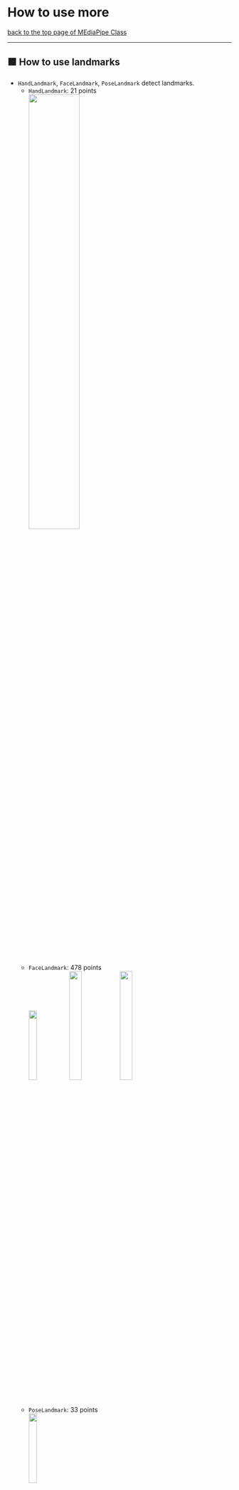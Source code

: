 # How to use more

[back to the top page of MEdiaPipe Class](../README.md)

---
## :green_square: How to use landmarks
- `HandLandmark`, `FaceLandmark`, `PoseLandmark` detect landmarks.
    - `HandLandmark`: 21 points<br>
    <image src="https://developers.google.com/static/mediapipe/images/solutions/hand-landmarks.png" width="50%" height="50%"><br>
    - `FaceLandmark`: 478 points<br>
    <image src="https://developers.google.com/static/mediapipe/images/solutions/face_landmarker_keypoints.png" width="20%" height="20%"><image src="https://raw.githubusercontent.com/google-ai-edge/mediapipe/7c28c5d58ffbcb72043cbe8c9cc32b40aaebac41/mediapipe/modules/face_geometry/data/canonical_face_model_uv_visualization.png" width="25%" height="25%"><image src="https://assets.st-note.com/img/1651496052067-uj9cOgR2LZ.png?width=2000&height=2000&fit=bounds&format=jpg&quality=85" width="25%" height="25%"><br>
    - `PoseLandmark`: 33 points<br>
    <image src="https://developers.google.com/static/mediapipe/images/solutions/pose_landmarks_index.png" width="20%" height="20%"><br>
- The following is some examples of how to refer landmarks.
- The following is samples of `hand`, which can be used as is by replacing `Hand` with {`Face`, `Pose`} and `hand` with {`face`, `pose`})

### :red_square: Abstract
- The detection results of all {hands, faces, poses} are stored in the variable `results`, but its data structure is complex. Therefore, we provide several class variables and getter functions in our mediapipe class.
- After `Hand.detect(frame)`, you can call following class variables and getter functions.
    - `Hand.num_detected_hands`: The number of detected hands (max is `2` in the default setting). If `0`, it's dangerous to continue the process. An error may occur when some referencing.
    - `Hand.num_landmarks`: The number of hand landmarks. Basically, it's `21` in HandLandmark.
    - `landmark_point = Hand.get_landmark(id_hand, id_landmark)`
        - `landmark_point`: The coordinate array of `id_landmark`-th landmark of `id_hand`-th pose. Type is `np.ndarray([x, y, z], dtype=int)`
    - `presence = Hand.get_landmark_presence(id_hand, id_landmark)`: The presence of `id_landmark`-th landmark of `id_hand`-th hand. If low, the validity is low.
    - `visibility = Hand.get_landmark_visibility(id_hand, id_landmark)`: The presence of `id_landmark`-th landmark of `id_hand`{hands, faces, poses}-th hand. If low, the validity is low.
- For other details, please refer to each specification page.
    - [Hands](HandLandmark_and_GestureRecognition.md)
        - [HandLandmark](HandLandmark_and_GestureRecognition.md#MediapipeHandLandmark)
        - [HandGestureRecognition](HandLandmark_and_GestureRecognition.md#mediapipehandgesturerecognition)
    - [FaceLandmark](FaceLandmark.md)
    - [PoseLandmark](PoseLandmark.md)

### :red_square: How to refer the all landmarks
#### :white_square_button: on HandLandmark
<image src="../image/myhand.jpg" width="30%" height="30%"><br>
- sample code
    ```python
    import os
    os.environ["OPENCV_VIDEOIO_MSMF_ENABLE_HW_TRANSFORMS"] = "0"
    import cv2
    import numpy as np
    import time
    from MediapipeHandLandmark import MediapipeHandLandmark as HandLmk
    
    device = 0 # camera device number
    
    def get_frame_number(start:float, fps:int):
        now = time.perf_counter() - start
        frame_now = int(now * 1000 / fps)
        return frame_now
    
    def main():
        # For webcam input:
        global device
    
        cap = cv2.VideoCapture(device)
        fps = cap.get(cv2.CAP_PROP_FPS)
        wt  = cap.get(cv2.CAP_PROP_FRAME_WIDTH)
        ht  = cap.get(cv2.CAP_PROP_FRAME_HEIGHT)
        print("Size:", ht, "x", wt, "/Fps: ", fps)
    
        start = time.perf_counter()
        frame_prv = -1
    
        wname = 'MediaPipe HandLandmark'
        cv2.namedWindow(wname, cv2.WINDOW_NORMAL)
    
        # make instance of our mediapipe class
        # you can set options
        Hand = HandLmk()
    
        while cap.isOpened():
            frame_now = get_frame_number(start, fps)
            if frame_now == frame_prv:
                continue
            frame_prv = frame_now
    
            ret, frame = cap.read()
            if not ret:
                print("Ignoring empty camera frame.")
                # If loading a video, use 'break' instead of 'continue'.
                continue
        
            results = Hand.detect(frame)
    
            # [1] Draw the all landmarks on the image.
            for id_hand in range(Hand.num_detected_hands): # all hands
                for id_lmk in range(Hand.num_landmarks): # all landmarks
                    landmark_point = Hand.get_landmark(id_hand, id_lmk)
                    cv2.circle(frame, landmark_point[:2], 2, (0, 255, 0), 2)
    
            cv2.imshow(wname, frame)
            if cv2.waitKey(5) & 0xFF == ord('q'):
                break
    
        cv2.destroyAllWindows()
        Hand.release()
        cap.release()
    
    if __name__ == '__main__':
        main()
    ```
- function sample
    ```python
    def draw_hand_landmarks(image, Hand):
        # Draw the all landmarks on the image.
        for id_hand in range(Hand.num_detected_hands): # all hands
            for id_lmk in range(Hand.num_landmarks): # all landmarks
                landmark_point = Hand.get_landmark(id_hand, id_lmk) # get landmark
                cv2.circle(image, landmark_point[:2], 1, (0, 255, 0), 2) # draw landmark
    ```
    ```python
    # [1] Draw the all landmarks on the image.
    draw_hand_landmarks(frame, Hand)
    cv2.imshow(wname, frame)
    ```
#### :white_square_button: Samples
> **Note** Note that these programs must be placed in the same directory as `our MediaPipe Class file` to work.
- HandLandmark
    - [myhand.py](../code/myhand.py)
- PoseLandmark
    - [mypose.py](../code/mypose.py)<br>
    <image src="../image/mypose.jpg" width=20%>
- FaceLandmark
    - [myface.py](../code/myface.py)<br>
    <image src="../image/myface.jpg" width=20%>

### :red_square: How to assign id (`id_hand`) by MediaPipe
- MediaPipe assigns the same id to each hand in the order in which it is found, until it is lost.
- :exclamation: Note that if a hand with an earlier id is lost when multiple hands are recognized, the id will be shifted.
    - For example, with the right hand (id=0) and the left hand (id=1) recognized, if the right hand is hidden, the id of the left hand becomes 0.<br>
    <image src="../image/myhand_id_1.jpg" width=25%> <image src="../image/myhand_id_2.jpg" width=25%> <image src="../image/myhand_id_3.jpg" width=25%><br>

#### :white_square_button: Samples
> **Note** Note that these programs must be placed in the same directory as `our MediaPipe Class file` to work.
- [myhand_id.py](../code/myhand_id.py)

### :red_square: How to refer only to specific landmarks
#### :white_square_button: on `HandLandmarker`
- :o: [Sample1] How to show only TIP of index finger<br>
    <image src="../image/myhand_tip_indexfinger.jpg" width=25%>
    ```python
    def draw_hand_landmarks_only_tip_of_indexfinger(image, Hand):
        # Draw only a TIP landamrk of index finger on the image.
        for id_hand in range(Hand.num_detected_hands): # all hands
            id_lmk = Hand.INDEX_FINGER_TIP # 8
            landmark_point = Hand.get_landmark(id_hand, id_lmk) # get landmark
            cv2.circle(image, landmark_point[:2], 1, (0, 0, 255), 2) # draw landmark
            # write text on the image
            txt = '({:d}, {:d})'.format(landmark_point[0], landmark_point[1])
            tip_point_for_text = (landmark_point[0]-20, landmark_point[1]-20)
            cv2.putText(image, org=tip_point_for_text, text=txt, fontFace=cv2.FONT_HERSHEY_SIMPLEX, fontScale=1, color=(0, 0, 255), thickness=2, lineType=cv2.LINE_4)
    ```
    ```python
    # [1] Draw the all landmarks on the image.
    draw_hand_landmarks_only_tip(frame, Hand)
    cv2.imshow(wname, frame)
    ```
    - `cv2.putText`
        ```python
        cv2.putText(
            image,
            org=tip_point_for_text, # coordinate
            text=txt, # text
            fontFace=cv2.FONT_HERSHEY_SIMPLEX,
            fontScale=1, # text size
            color=(0, 0, 255), # red = (0,0,255), green=(0,255,0), blue=(255,0,0)
            thickness=2, # thickness of text
            lineType=cv2.LINE_4
            )
        ```
- :o: [Sample 2] How to show only TIP of the all fingers<br>
    <image src="../image/myhand_tip.jpg" width=25%>
    ```python
    def draw_hand_landmarks_only_tip(image, Hand):
        # Draw only TIP landmarks on the image.
        id_list_tip = [4, 8, 12, 16, 20]
        for id_hand in range(Hand.num_detected_hands): # all hands
            for id_lmk in id_list_tip: # only TIP landmarks
                landmark_point = Hand.get_landmark(id_hand, id_lmk) # get landmark
                cv2.circle(image, landmark_point[:2], 1, (0, 0, 255), 2) # draw landmark
    ```
#### :white_square_button: Samples
> **Note** Note that these programs must be placed in the same directory as `our MediaPipe Class file` to work.
- HandLandmark
    - [myhand_specific_lmk.py](../code/myhand_specific_lmk.py)<br>
    <image src="../image/myhand_specific_lmk.jpg" width=20%>
- PoseLandmark
    - [mypose_specific_lmk.py](../code/mypose_specific_lmk.py)<br>
    <image src="../image/mypose_specific_lmk.jpg" width=20%>
- FaceLandmark
    - [myface_specific_lmk.py](../code/myface_specific_lmk.py)<br>
    <image src="../image/myface_specific_lmk.jpg" width=20%>

### :red_square: How to calcurate center of gravity (cog) of specific landmarks
#### :white_square_button: on `HandLandmarker`
<image src="../image/myhand_cog_of_tip.jpg" width=25%><br>
```python
# center of gravity
def draw_cog_point_of_all_tips(image, Hand):
    for id_hand in range(Hand.num_detected_hands): # all hands
        pt_cog = np.zeros((3,), dtype=int) # make initialized array: np.array([0, 0, 0])
        id_list_tip = [4, 8, 12, 16, 20]
        for id_lmk in id_list_tip:
            pt_cog += Hand.get_landmark(id_hand, id_lmk)
        pt_cog = (pt_cog/len(id_list_tip)).astype(int)
        cv2.circle(image, pt_cog[:2], 5, (0, 0, 255), 2) # draw landmark
```
#### :white_square_button: Samples
> **Note** Note that these programs must be placed in the same directory as `our MediaPipe Class file` to work.
- HandLandmark
    - [myhand_center_of_gravity.py](../code/myhand_center_of_gravity.py)
- PoseLandmark
    - [mypose_center_of_gravity.py](../code/mypose_center_of_gravity.py)<br>
    <image src="../image/mypose_center_of_gravity.jpg" width=20%>
- FaceLandmark
    - [myface_center_of_gravity.py](../code/myface_center_of_gravity.py)<br>
    <image src="../image/myface_center_of_gravity.jpg" width=20%>

### :red_square: How to make landmark array
- If you want to use the all landmark data as an list for all your processing, the following sample will help.
#### :white_square_button: on `HandLandmark`
- :o: function sample
    ```python
    def make_hand_landmarks_array(image, Hand):
        # Draw the all landmarks on the image.
        hand_landmarks = []
        for id_hand in range(Hand.num_detected_hands): # all hands
            landmark_point = []
            for id_lmk in range(Hand.num_landmarks): # all landmarks
                landmark_point.append(Hand.get_landmark(id_hand, id_lmk))
            hand_landmarks.append(landmark_point)
        return hand_landmarks
    ```
- :o: How to use
    ```python
    # list ----------------------------------------------
    hand_landmarks = make_hand_landmarks_array(frame, Hand)
    point1 = hand_landmarks[0][1] # 1-th landmark of 0-th hand
    point2 = hand_landmarks[1][1] # 1-th landmark of 1-th hand
    vec = point1 - point2 # vector (point2 -> point1)

    for hand in hand_landmarks: # all hands
        for landmark in hand: # all landmarks
            cv2.circle(frame, landmark[:2], 1, (0, 0, 255), 2)

    id_list_tip = [4, 8, 12, 16, 20]
    for hand in hand_landmarks: # all hands
        for index, landmark in enumerate(hand): # all landmarks
            if index in id_list_tip: # only TIP landmarks
                cv2.circle(frame, landmark[:2], 1, (0, 0, 255), 2)
    ```
    ```python
    # getter --------------------------------------------
    point1 = Hand.get_landmark(0, 1)
    point2 = Hand.get_landmark(1, 1)
    vec = point1 - point2 # vector (point2 -> point1)

    for id_hand in range(Hand.num_detected_hands): # all hands
        for id_lmk in range(Hand.num_landmarks): # all landmarks
            landmark_point = Hand.get_landmark(id_hand, id_lmk) # get landmark
            cv2.circle(image, landmark_point[:2], 1, (0, 0, 255), 2) # draw landmark

    id_list_tip = [4, 8, 12, 16, 20]
    for id_hand in range(Hand.num_detected_hands): # all hands
        for id_lmk in id_list_tip: # only TIP landmarks
            landmark_point = Hand.get_landmark(id_hand, id_lmk) # get landmark
            cv2.circle(image, landmark_point[:2], 1, (0, 0, 255), 2) # draw landmark
    ```

### :red_square: How to calculate the angle between 2 vectors
- :o: function `calc_angle`: calculate the angle between 2 vectors
    ```python
    def calc_angle(v1, v2):
        v1_n = np.linalg.norm(v1)
        v2_n = np.linalg.norm(v2)
        cos_theta = np.inner(v1, v2) / (v1_n * v2_n)
        return np.rad2deg(np.arccos(cos_theta))
    ```
#### :white_square_button: on `HandLandmark`
- :o:[Sample 1] How to check the open/bend of the index finger<br>
    <image src="../image/myhand_open.jpg" width=25%><image src="../image/myhand_bend.jpg" width=25%><br>
    ```python
    def draw_open_bend_indexfinger(image, Hand):
        for id_hand in range(Hand.num_detected_hands):
            # pickup landmark points of index finger
            pt_ifmcp = Hand.get_landmark(id_hand, Hand.INDEX_FINGER_MCP)
            pt_ifpip = Hand.get_landmark(id_hand, Hand.INDEX_FINGER_PIP)
            pt_ifdip = Hand.get_landmark(id_hand, Hand.INDEX_FINGER_DIP)

            # draw index finger (MCP - PIP - DIP)
            cv2.circle(image, pt_ifmcp[:2], 5, (0, 0, 255), 3)
            cv2.circle(image, pt_ifpip[:2], 5, (0, 0, 255), 3)
            cv2.circle(image, pt_ifdip[:2], 5, (0, 0, 255), 3)
            cv2.line(image, pt_ifmcp[:2], pt_ifpip[:2], (0, 255, 0))
            cv2.line(image, pt_ifpip[:2], pt_ifdip[:2], (0, 255, 0))

            vec1 = pt_ifmcp - pt_ifpip # vector (pip -> mcp)
            vec2 = pt_ifdip - pt_ifpip # vector (pip -> dip)
            if calc_angle(vec1, vec2) > 140:
                txt = 'open'
            else:
                txt = 'bend'
            pt_for_text = (pt_ifmcp[0]+10, pt_ifmcp[1])
            cv2.putText(image, org=pt_for_text, text=txt, fontFace=cv2.FONT_HERSHEY_SIMPLEX, fontScale=1, color=(0, 0, 255), thickness=2, lineType=cv2.LINE_4)
    ```
- :o:[Sample 2]How to check the 2d-angle between the vertical upward direction and the direction pointed by the index finger
    <image src="../image/myhand_angle_against_y.jpg" width=25%><br>
    ```python
    def draw_finger_angle_against_Y_axis(image, Hand):
        for id_hand in range(Hand.num_detected_hands):
            pt_iftip = Hand.get_landmark(id_hand, Hand.INDEX_FINGER_TIP)
            pt_ifpip = Hand.get_landmark(id_hand, Hand.INDEX_FINGER_PIP)
    
            # draw index finger (PIP - TIP)
            cv2.circle(image, pt_ifpip[:2], 5, (0, 0, 255), 3)
            cv2.circle(image, pt_iftip[:2], 5, (0, 0, 255), 3)
            cv2.line(image, pt_ifpip[:2], pt_iftip[:2], (0, 255, 0))
    
            vec1 = pt_iftip - pt_ifpip # 3d vector (tip -> pip)
            vec2 = (0, -1) # 2d vector (vertical upward direction)
            angle = calc_angle(vec1[:2], vec2) # vec1 has 3-dimension
            if pt_iftip[0] - pt_ifpip[0] < 0:
                angle = 360 - angle
            txt = '{:d}'.format(int(angle))
            pt_for_text = (pt_iftip[0]+10, pt_iftip[1])
            cv2.putText(image, org=pt_for_text, text=txt, fontFace=cv2.FONT_HERSHEY_SIMPLEX, fontScale=1, color=(0, 0, 255), thickness=2, lineType=cv2.LINE_4)
    ```
#### :white_square_button: Samples
> **Note** Note that these programs must be placed in the same directory as `our MediaPipe Class file` to work.
- HandLandmark
    - [myhand_calc_angle.py](../code/myhand_calc_angle.py)
- PoseLandmark
    - [mypose_calc_angle.py](../code/mypose_calc_angle.py)<br>
    <image src="../image/mypose_calc_angle_2lines.jpg" width=20%><image src="../image/mypose_calc_angle_Yaxis.jpg" width=20%>
- FaceLandmark
    - [myface_calc_angle_Yaxis.py](../code/myface_calc_angle_Yaxis.py)<br>
    <image src="../image/myface_calc_angle_Yaxis.jpg" width=20%>


---
## :green_square: Original contents of each class
### :red_square: `HandLandmark`
- `HandLandmark` can discriminate between left and right hand.
- The following is sample function to draw with different colors for the left and right hands.
#### :o:[Sample] Draw with different colors for the left and right hands
<image src="../image/myhand_left.jpg" width=25%><image src="../image/myhand_right.jpg" width=25%><br>
- sample function
    ```python
    def draw_hands_with_handedness(image, Hand):
        RIGHT_HAND_COLOR = (0, 255, 0)
        LEFT_HAND_COLOR = (100, 100, 255)
        H_MARGIN = 10  # pixels
        V_MARGIN = 30  # pixels
        FONT_SIZE = 1
        FONT_THICKNESS = 1

        for id_hand in range(Hand.num_detected_hands):
            handedness = Hand.get_handedness(id_hand)
            score = Hand.get_score_handedness(id_hand)
            wrist_point = Hand.get_landmark(id_hand, 0)

            if handedness == 'Right':
                color = RIGHT_HAND_COLOR
            else:
                color = LEFT_HAND_COLOR

            for id_lmk in range(Hand.num_landmarks):
                landmark_point = Hand.get_landmark(id_hand, id_lmk)
                cv2.circle(image, tuple(landmark_point[:2]), 1, color, 2)

            txt = handedness+'('+'{:#.2f}'.format(score)+')'
            wrist_point_for_text = (wrist_point[0]+H_MARGIN, wrist_point[1]+V_MARGIN)
            cv2.putText(image, org=wrist_point_for_text, text=txt, fontFace=cv2.FONT_HERSHEY_SIMPLEX, fontScale=FONT_SIZE, color=color, thickness=FONT_THICKNESS, lineType=cv2.LINE_4)
    ```
#### :white_square_button: Samples
> **Note** Note that these programs must be placed in the same directory as `our MediaPipe Class file` to work.
- [myhand_handedness.py](../code/myhand_handedness.py)

### :red_square: `HandGestureRecognition`
- `HandGestureRecognition` can recognize what gesture is being made with hand.

|index|gesture_name (label)|explain|
|-|-|-|
|0|None|Unrecognized gesture (Unknown)|
|1|Closed_Fist|Closed fist|
|2|Open_Palm|Open palm|
|3|Pointing_Up|Pointing up|
|4|Thumb_Down|Thumbs down|
|5|Thumb_Up|Thumbs up|
|6|Victory|Victory|
|7|ILoveYou|Love|

#### :o:[Sample] Draw the hand gesture name (label)
<image src="../image/myhand_gesture.jpg" width=25%><br>
- sample code
    ```python
    def draw_gesture_name(image, Hand):
        for id_hand in range(Hand.num_detected_hands):
            txt = Hand.get_gesture(id_hand)
            pt_wrist = Hand.get_landmark(id_hand, Hand.WRIST)
            pt_for_text = (pt_wrist[0]+10, pt_wrist[1]+30)
            cv2.putText(image, org=pt_for_text, text=txt, fontFace=cv2.FONT_HERSHEY_SIMPLEX, fontScale=1, color=(0, 0, 255), thickness=2, lineType=cv2.LINE_4)
    ```
#### :white_square_button: Samples
> **Note** Note that these programs must be placed in the same directory as `our MediaPipe Class file` to work.
- [myhand_gesture.py](../code/myhand_gesture.py)

---
### :red_square: `PoseLandmark`
- `PoseLandmark` frequently produces landmarks of poor quality due to the difficulty of fitting the body into the camera's angle of view. You should be aware of that in your application development.
- `PoseLandmark` also outputs a segmentation mask for each detected person.
#### :o:[Sample 1] Calculate center of gravity of only visible landmarks
- MediaPipe also maintains low-confidence data for off-screen landmarks.
    - In the following image, the centers of gravity of the nose, left shoulder, right shoulder, left wrist, and right wrist are circled in blue, and those of only the coordinates inside the screen are circled in red.
    - The blue circle is positioned below the red circle because the wrists are expected to be at the bottom of the screen.<br>
    <image src="../image/mypose_cog_only_visible.jpg" width="25%" height="25%"><br>
- sample function
    ```python
    def draw_cog_point_of_only_visible_basic_points(image, Pose):
        for id_pose in range(Pose.num_detected_poses): # all poses
            pt_cog = np.zeros((3,), dtype=int) # make initialized array: np.array([0, 0, 0])
            id_list = [0, 11, 12, 15, 16] # nose, left shoulder, right shoulder, left wrist, right wrist
            cnt = 0
            for id_lmk in id_list:
                if Pose.get_landmark_visibility(id_pose, id_lmk)>0.5:
                    pt_cog += Pose.get_landmark(id_pose, id_lmk)
                    cnt += 1
            pt_cog = (pt_cog/cnt).astype(int)
            cv2.circle(image, pt_cog[:2], 5, (0, 0, 255), 2) # draw landmark
    ```
- you can also use presence score.
    ```python
    if Pose.get_landmark_visibility(id_pose, id_lmk) > 0.5 and Pose.get_landmark_presence(id_pose, id_lmk) > 0.5:
    ```
#### :o:[Sample 2] Determine which hand is up
- Display `right` when you raise your right hand and `left` when you raise your left hand. In addition, display `both` when you raise your both hands.<br>
    <image src="../image/mypose_judge_hand_up.jpg" width="25%" height="25%"><br>
- sample function
    ```python
    def draw_judge_hand_up(image, Pose):
        for id_pose in range(Pose.num_detected_poses): # all poses
            # keypoints
            pt_nose = Pose.get_landmark(id_pose, Pose.NOSE) # 0
            pt_left_index = Pose.get_landmark(id_pose, Pose.LEFT_INDEX) # 19
            pt_right_index = Pose.get_landmark(id_pose, Pose.RIGHT_INDEX) # 20

            if pt_nose[1] > pt_right_index[1] and pt_nose[1] > pt_left_index[1]:
                txt = 'both'
            elif pt_nose[1] > pt_left_index[1]:
                txt = 'left'
            elif pt_nose[1] > pt_right_index[1]:
                txt = 'right'
            else:
                txt = ''
            cv2.putText(image, org=pt_nose[:2], text=txt, fontFace=cv2.FONT_HERSHEY_SIMPLEX, fontScale=1, color=(0,0,255), thickness=2, lineType=cv2.LINE_4)
    ```
#### :o:[Sample 3] Determine `O` or `X` of arm shape
- Make a shape of "O" or "X" with your arm and display it on the screen according to the shape.
- It is possible to judge by comparing the x-coordinate and y-coordinate values between multiple landmarks.<br>
    <image src="../image/mypose_judge_O_X.jpg" width="25%" height="25%">
- sample code
    ```python
    def draw_judge_O_X_with_pose(image, Pose):
        for id_pose in range(Pose.num_detected_poses): # all poses
            # keypoints of arms
            pt_left_shoulder = Pose.get_landmark(id_pose, Pose.LEFT_SHOULDER) # 11
            pt_right_shoulder = Pose.get_landmark(id_pose, Pose.RIGHT_SHOULDER) # 12
            pt_left_elbow = Pose.get_landmark(id_pose, Pose.LEFT_ELBOW) # 13
            pt_right_elbow = Pose.get_landmark(id_pose, Pose.RIGHT_ELBOW) # 14
            pt_left_wrist = Pose.get_landmark(id_pose, Pose.LEFT_WRIST) # 15
            pt_right_wrist = Pose.get_landmark(id_pose, Pose.RIGHT_WRIST) # 16

            txt = ''
            if (pt_right_elbow[1] > pt_left_wrist[1]
                and pt_right_elbow[0] < pt_left_elbow[0]
                and pt_right_elbow[0] < pt_right_wrist[0]
                and pt_left_elbow[1] > pt_right_wrist[1]
                and pt_left_wrist[0] < pt_right_wrist[0]
                ):
                txt = 'X'
            elif pt_right_shoulder[1] > pt_right_elbow[1] > pt_right_wrist[1]:
                if pt_left_shoulder[1] > pt_left_elbow[1] > pt_left_wrist[1]:
                    if pt_right_shoulder[0] < pt_right_wrist[0] < pt_left_wrist[0] < pt_left_shoulder[0]:
                        txt = 'O'
            pt_nose = Pose.get_landmark(id_pose, Pose.NOSE) # 0
            cv2.putText(image, org=pt_nose[:2], text=txt, fontFace=cv2.FONT_HERSHEY_SIMPLEX, fontScale=1, color=(0,0,255), thickness=2, lineType=cv2.LINE_4)
    ```
#### :o:[Sample 4] Show segmentation mask
- The following sample code reduces the brightness outside of the detected person area.
- The pixel value of the segmentation mask represents the confidence score `[0, 1]` of personhood.<br>
    <image src="../image/mypose_segmentation.jpg" width="25%" height="25%"><br>
    - Transparency represents the conficence score.
- sample code
    ```python
    def visualize_all_segmentation_mask(image, Pose):
        all_seg_mask = Pose.get_all_segmentation_masks()

        normalized_seg_mask = all_seg_mask.astype(float)/np.max(all_seg_mask) # normalize [0.0, 1.0]
        mask = np.tile(normalized_seg_mask[:,:,None], [1,1,3])*0.7 + 0.3
        return (image * mask).astype(np.uint8)
    ```
    ```python
        annotated_frame = frame.copy()
        if Pose.num_detected_poses > 0:
            annotated_frame = visualize_all_segmentation_mask(frame, Pose)

        cv2.imshow(wname, annotated_frame) #### annotated frame
    ```
- You can binarize the segmentation mask by using a threshold value (e.g. `0.5`).
#### :white_square_button: Samples
> **Note** Note that these programs must be placed in the same directory as `our MediaPipe Class file` to work.
- [mypose_cog_only_visible.py](../code/mypose_cog_only_visible.py)
- [mypose_judge_hand_up.py](../code/mypose_judge_hand_up.py)
- [mypose_judge_O_X.py](../code/mypose_judge_O_X.py)
- [mypose_segmentation.py](../code/mypose_segmentation.py)

---
### :red_square: `FaceLandmark`
- The following is sample to determine `left` or `right` according to the orientation of the face.
- There are several judgment methods, but the simple one is a judgment method that compares the x-coordinates of several landmarks.<br>
    <image src="../image/myface_left_right.jpg" width="25%" height="25%"><br>
#### :o:[Sample]Determine `left` or `right` orientation of the face
- sample function
    ```python
    def draw_left_right_with_face(image, Face):
        for id_face in range(Face.num_detected_faces):
            # facial keypoints
            pt_top = Face.get_landmark(id_face, 10)
            pt_bottom = Face.get_landmark(id_face, 152)
            pt_left = Face.get_landmark(id_face, 234)
            pt_right = Face.get_landmark(id_face, 454)
            pt_center = Face.get_landmark(id_face, 0)

            # center of gravity
            pt_cog = np.zeros((3,), dtype=int)
            for id_lmk in range(Face.num_landmarks):
                pt_cog += Face.get_landmark(id_face, id_lmk)
            pt_cog = (pt_cog/Face.num_landmarks).astype(int)

            l = pt_cog[0] - pt_left[0]
            r = pt_right[0] - pt_cog[0]

            if abs(l) > 5*abs(r):
                txt = 'right'
            elif 5*abs(l) < abs(r):
                txt = 'left'
            else:
                txt = ''
            pt_for_text = (pt_top[0]+10, pt_top[1])
            cv2.putText(image, org=pt_for_text, text=txt, fontFace=cv2.FONT_HERSHEY_SIMPLEX, fontScale=1, color=(0, 0, 255), thickness=2, lineType=cv2.LINE_4)
    ```
#### :white_square_button: Samples
> **Note** Note that these programs must be placed in the same directory as `our MediaPipe Class file` to work.
- [myface_left_right.py](../code/myface_left_right.py)

---
### :red_square: `FaceDetection`
- `FaceDetection` detects all faces in the input image and returns the 2d coordinates of the main key points.<br>
    <image src="../image/myface_detection.jpg" width="25%" height="25%"><br>
    - keypoints
        - `LEFT_EYE = 0`
        - `RIGHT_EYE = 1`
        - `NOSE_TIP = 2`
        - `MOUTH = 3`
        - `LEFT_EYE_TRAGION = 4`
        - `RIGHT_EYE_TRAGION = 5`
#### :o:[Sample]Show all keypoint and bounding box
- sample function
    ```python
    def draw_face_keypoints_boundingbox(image, FaceDtc):
        for id_face in range(FaceDtc.num_detected_faces):
            bx, by, bw, bh = FaceDtc.get_bounding_box(id_face)
            cv2.rectangle(image, (bx, by), (bx+bw, by+bh), (0,255,0), 2)
            for id_keypoint in range(FaceDtc.num_landmarks):
                keypoint = FaceDtc.get_landmark(id_face, id_keypoint)
                cv2.circle(image, tuple(keypoint), 2, (0, 0, 255), 3)
    ```
#### :white_square_button: Samples
> **Note** Note that these programs must be placed in the same directory as `our MediaPipe Class file` to work.
- [myface_detection.py](../code/myface_detection.py)

---
### :red_square: `ObjectDetection`
- `ObjectDetection` returns the category name and bounding box of the detected object.
    - [target object list](https://storage.googleapis.com/mediapipe-tasks/object_detector/labelmap.txt)<br>
<image src="../image/myobj.jpg" width=25% height=25%>

#### :o:[Sample] Show object's name and bounding box
- sample code
    ```python
    def visualize_objectname_boundingbox(image, Obj)
        for id_object in range(Obj.num_detected_objects):
            category_name = Obj.get_category_name(id_object)
            category_score = Obj.get_category_score(id_object)
            bx, by, bw, bh = Obj.get_bounding_box(id_object) # x, y, w, h

            pt_upper_left = (bx, by)
            pt_lower_right = (bx + bw, by + bh)
            cv2.rectangle(image, pt_upper_left, pt_lower_right, (0,255,0), 2)

            txt = category_name+'({:#.2f})'.format(category_score)
            pt_for_text = (bx + 10, by + 30)
            cv2.putText(image, org=pt_for_text, text=txt, fontFace=cv2.FONT_HERSHEY_SIMPLEX, fontScale=1, color=(0,255,0), thickness=2, lineType=cv2.LINE_4)
    ```
- We recommend setting the threshold to 0.3 or more.
    ```python
    # make instance of our mediapipe class
    # you can set options
    Obj = ObjDtc(score_threshold=0.3)
    ```
#### :white_square_button: Samples
> **Note** Note that these programs must be placed in the same directory as `our MediaPipe Class file` to work.
- [myobj.py](../code/myobj.py)

---
### :red_square: `ImageSegmentation`
- `ImageSegmentation` returns the segmentation mask. Its pixel value represents the corresponding segmentation ID.
- In the `selfie_multiclass_256x256.tflite` model, it is as follows.
    - `BACKGROUND = 0`
    - `HAIR = 1`
    - `BODY_SKIN = 2`
    - `FACE_SKIN = 3`
    - `CLOTHES = 4`
    - `OTHERS = 5`<br>
<image src="../image/myseg.jpg" width=50% height=50%>

#### :o:[Sample] Show segmentation mask for selfie
- sample code
    ```python
    segmented_masks = Seg.get_segmentation_masks()
    # face skin pixels have 'True', others have 'False')
    face_skin_mask_binary = (segmented_masks == Seg.FACE_SKIN)

    # getter (face skin pixels have '255', others have '0')
    face_skin_mask = Seg.get_segmentation_mask(Seg.FACE_SKIN)
    ```
- You can get the confidence for the segmentation mask of each segmentation ID as a mask.
    ```python
    # Range [0.0, 1.0]
    face_skin_confidence_mask = Seg.get_confidence_mask(Seg.FACE_SKIN)
    ```
#### :white_square_button: Samples
> **Note** Note that these programs must be placed in the same directory as `our MediaPipe Class file` to work.
- [myseg.py](../code/myseg.py)
